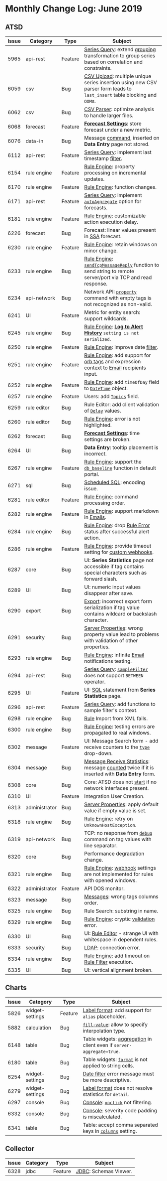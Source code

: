 # Monthly Change Log: June 2019

## ATSD

 Issue| Category    | Type    | Subject
------|-------------|---------|--------
5965|api-rest|Feature|[Series Query](../../api/data/series/query.md): extend [grouping](../../api/data/series/group.md#group-processor) transformation to group series based on correlation and constraints.
6059|csv|Bug|[CSV Upload](../../parsers/csv/README.md#uploading-csv-files): multiple unique series insertion using new CSV parser form leads to `last_insert` table blocking and `OOM`s.
6062|csv|Bug|[CSV Parser](../../parsers/csv/README.md#uploading-csv-files): optimize analysis to handle larger files.
6068|forecast|Feature|[**Forecast Settings**](../../forecasting/README.md#data-forecasting): store forecast under a new metric.
6076|data-in|Bug|Message [command](../../api/network/message.md#message-command), inserted on **Data Entry** page not stored.
6112|api-rest|Feature|[Series Query](../../api/data/series/query.md): implement last timestamp [filter](../../api/data/series/query.md#last-insert-filter).
6154|rule engine|Feature|[Rule Engine](../../rule-engine/README.md): property processing on incremental updates.
6170|rule engine|Feature|[Rule Engine](../../rule-engine/README.md): function changes.
6171|api-rest|Feature|[Series Query](../../api/data/series/query.md): implement [`autoAggregate`](../../api/data/series/forecast.md#regularization) option for forecasts.
6181|rule engine|Feature|[Rule Engine](../../rule-engine/README.md): customizable action execution delay.
6226|forecast|Bug|Forecast: linear values present in [SSA](../../api/data/series/forecast.md#ssa-fields) forecast.
6230|rule engine|Feature|[Rule Engine](../../rule-engine/README.md): retain windows on minor change.
6233|rule engine|Bug|[Rule Engine](../../rule-engine/README.md): [`sendTcpMessageReply`](../../rule-engine/functions-utility.md#sendtcpmessagereply) function to send string to remote server/port via TCP and read response.
6234|api-network|Bug|Network API: [`property`](../../api/data/properties/insert.md) command with empty tags is not recognized as non-valid.
6241|UI|Feature|Metric for entity search: support wildcards.
6245|rule engine|Bug|[Rule Engine](../../rule-engine/README.md): [**Log to Alert History**](../../rule-engine/logging.md#alert-logging) `setting is not serialized`.
6250|rule engine|Feature|[Rule Engine](../../rule-engine/README.md): improve date [filter](../../rule-engine/README.md#filtering).
6251|rule engine|Feature|[Rule Engine](../../rule-engine/README.md): add support for [orb tags](../../rule-engine/control-flow.md#control-flow) and expression context to [Email](../../rule-engine/email.md#email-action) recipients input.
6252|rule engine|Feature|[Rule Engine](../../rule-engine/README.md): add `timeOfDay` field to [`DateTime`](../../rule-engine/object-datetime.md#fields) object.
6257|rule engine|Feature|Users: add [`Topics`](../../rule-engine/email.md#topic-watchers) field.
6259|rule editor|Bug|Rule Editor: add client validation of [`Delay`](../../rule-engine/email.md#trigger-settings) values.
6260|rule editor|Bug|[Rule Engine](../../rule-engine/README.md): error is not highlighted.
6262|forecast|Bug|[**Forecast Settings**](../../forecasting/README.md#data-forecasting): time settings are broken.
6264|UI|Bug|**Data Entry**: tooltip placement is incorrect.
6267|rule engine|Feature|[Rule Engine](../../rule-engine/README.md): support the [`db_baseline`](../../rule-engine/functions-series.md#db_baseline) function in default portal.
6271|sql|Bug|[Scheduled SQL](../../sql/scheduled-sql-store.md): encoding issue.
6281|rule editor|Feature|[Rule Engine](../../rule-engine/README.md): command processing order.
6282|rule engine|Feature|[Rule Engine](../../rule-engine/README.md): support markdown in [Emails](../../rule-engine/email.md#email-action).
6284|rule engine|Bug|[Rule Engine](../../rule-engine/README.md): drop [Rule Error](../../rule-engine/README.md#rule-errors) status after successful alert action.
6286|rule engine|Feature|[Rule Engine](../../rule-engine/README.md): provide timeout setting for [custom webhooks](../../rule-engine/notifications/custom.md#custom-webhook).
6287|core|Bug|UI: **Series Statistics** page not accessible if tag contains special characters such as forward slash.
6289|UI|Bug|UI: numeric input values disappear after save.
6290|export|Bug|[Export](../../reporting/ad-hoc-exporting.md#ad-hoc-exporting): incorrect export form serialization if tag value contains wildcard or backslash character.
6291|security|Bug|[Server Properties](../../administration/server-properties.md#server-properties): wrong property value lead to problems with validation of other properties.
6293|rule engine|Bug|[Rule Engine](../../rule-engine/README.md): infinite [Email](../../rule-engine/email.md#email-action) notifications testing.
6294|api-rest|Bug|[Series Query](../../api/data/series/query.md): [`sampleFilter`](../../api/data/series/query.md#sample-filter) does not support `BETWEEN` operator.
6295|UI|Feature|UI: [SQL](../../sql/README.md) statement from **Series Statistics** page.
6296|api-rest|Feature|[Series Query](../../api/data/series/query.md): add functions to sample filter's context.
6298|rule engine|Bug|[Rule](../../rule-engine/README.md) Import from XML fails.
6300|rule engine|Bug|[Rule Engine](../../rule-engine/README.md): testing errors are propagated to real windows.
6302|message|Feature|UI: Message Search form - add receive counters to the [`type`](../../api/data/messages/query.md#message-filter-fields) drop-down.
6304|message|Bug|[Message Receive Statistics](../../administration/data_retention.md#top-message-types): message [counted](../../api/data/messages/count.md#messages-count) twice if it is inserted with **Data Entry** form.
6308|core|Bug|Core: ATSD does not [start](../../installation/README.md#axibase-time-series-database-installation) if no network interfaces present.
6310|UI|Feature|Integration User Creation.
6313|administrator|Bug|[Server Properties](../../administration/server-properties.md#server-properties): apply default value if empty value is set.
6318|rule engine|Bug|[Rule Engine](../../rule-engine/README.md): retry on `UnknownHostException`.
6319|api-network|Bug|TCP: no response from [`debug`](../../api/network/message.md#troubleshooting) command on tag values with line separator.
6320|core|Bug|Performance degradation change.
6321|rule engine|Bug|[Rule Engine](../../rule-engine/README.md): [webhook](../../rule-engine/notifications/README.md#outgoing-webhooks) settings are not implemented for rules with opened windows.
6322|administrator|Feature|API DOS monitor.
6323|message|Bug|[Messages](../../api/data/messages/query.md#messages-query): wrong tags columns order.
6325|rule engine|Bug|Rule Search: substring in name.
6329|rule engine|Bug|[Rule Engine](../../rule-engine/README.md): cryptic [validation](../../rule-engine/variables.md#variables) error.
6330|UI|Bug|UI: [Rule Editor](../../rule-engine/README.md) - strange UI with whitespace in dependent rules.
6333|security|Bug|[LDAP](../../administration/user-authorization.md): connection error.
6334|rule engine|Bug|[Rule Engine](../../rule-engine/README.md): add timeout on [Rule Filter](../../rule-engine/filters.md) execution.
6335|UI|Bug|UI: vertical alignment broken.

## Charts

 Issue| Category    | Type    | Subject
------|-------------|---------|--------
5826|widget-settings|Feature|[Label format](https://axibase.com/docs/charts/syntax/label-formatting.html#label-formatting): add support for `alias` placeholder.
5882|calculation|Bug|[`fill-value`](https://axibase.com/docs/charts/widgets/shared/#fill-value): allow to specify interpolation type.
6148|table|Bug|Table widgets: [aggregation](https://axibase.com/docs/charts/configuration/aggregators.html#aggregation-functions) in client even if `server-aggregate=true`.
6180|table|Bug|Table widgets: [`format`](https://axibase.com/docs/charts/syntax/format-settings.html#format-settings) is not applied to string cells.
6254|widget-settings|Bug|[Date filter](https://axibase.com/docs/charts/widgets/shared/#date-filter) error message must be more descriptive.
6279|widget-settings|Bug|[Label format](https://axibase.com/docs/charts/syntax/label-formatting.html#label-formatting) does not resolve statistics for `detail`.
6297|console|Bug|[Console](https://axibase.com/docs/charts/widgets/alert-table/): [`onclick`](https://axibase.com/docs/charts/widgets/shared-table/#on-click) not filtering.
6332|console|Bug|[Console](https://axibase.com/docs/charts/widgets/alert-table/): severity code padding is miscalculated.
6341|table|Bug|Table: accept comma separated keys in [`columns`](https://axibase.com/docs/charts/widgets/shared-table/#columns) setting.

## Collector

Issue| Category    | Type    | Subject
------|-------------|---------|--------
6328|jdbc|Feature|[JDBC](https://axibase.com/docs/axibase-collector/jobs/jdbc.html): Schemas Viewer.
